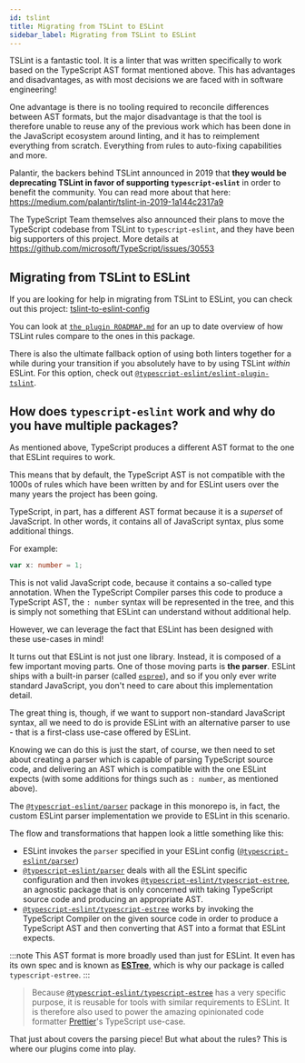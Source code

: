 ```yaml
---
id: tslint
title: Migrating from TSLint to ESLint
sidebar_label: Migrating from TSLint to ESLint
---
```


TSLint is a fantastic tool. It is a linter that was written specifically to work based on the TypeScript AST format
mentioned above. This has advantages and disadvantages, as with most decisions we are faced with in software engineering!

One advantage is there is no tooling required to reconcile differences between AST formats, but the major disadvantage
is that the tool is therefore unable to reuse any of the previous work which has been done in the JavaScript ecosystem
around linting, and it has to reimplement everything from scratch. Everything from rules to auto-fixing capabilities and more.

Palantir, the backers behind TSLint announced in 2019 that **they would be deprecating TSLint in favor of supporting
`typescript-eslint`** in order to benefit the community. You can read more about that here: https://medium.com/palantir/tslint-in-2019-1a144c2317a9

The TypeScript Team themselves also announced their plans to move the TypeScript codebase from TSLint to `typescript-eslint`,
and they have been big supporters of this project. More details at https://github.com/microsoft/TypeScript/issues/30553

## Migrating from TSLint to ESLint

If you are looking for help in migrating from TSLint to ESLint, you can check out this project: [tslint-to-eslint-config]

You can look at [`the plugin ROADMAP.md`] for an up to date overview of how TSLint rules compare to the ones in this package.

There is also the ultimate fallback option of using both linters together for a while during your transition if you
absolutely have to by using TSLint _within_ ESLint. For this option, check out [`@typescript-eslint/eslint-plugin-tslint`].

## How does `typescript-eslint` work and why do you have multiple packages?

As mentioned above, TypeScript produces a different AST format to the one that ESLint requires to work.

This means that by default, the TypeScript AST is not compatible with the 1000s of rules which have been written by and
for ESLint users over the many years the project has been going.

TypeScript, in part, has a different AST format because it is a _superset_ of JavaScript. In other words, it contains
all of JavaScript syntax, plus some additional things.

For example:

```ts
var x: number = 1;
```

This is not valid JavaScript code, because it contains a so-called type annotation. When the TypeScript Compiler parses
this code to produce a TypeScript AST, the `: number` syntax will be represented in the tree, and this is simply not
something that ESLint can understand without additional help.

However, we can leverage the fact that ESLint has been designed with these use-cases in mind!

It turns out that ESLint is not just one library. Instead, it is composed of a few important moving parts. One of those
moving parts is **the parser**. ESLint ships with a built-in parser (called [`espree`](https://github.com/eslint/espree)),
and so if you only ever write standard JavaScript, you don't need to care about this implementation detail.

The great thing is, though, if we want to support non-standard JavaScript syntax, all we need to do is provide ESLint
with an alternative parser to use - that is a first-class use-case offered by ESLint.

Knowing we can do this is just the start, of course, we then need to set about creating a parser which is capable of
parsing TypeScript source code, and delivering an AST which is compatible with the one ESLint expects (with some
additions for things such as `: number`, as mentioned above).

The [`@typescript-eslint/parser`] package in this monorepo is, in fact, the custom ESLint parser implementation we
provide to ESLint in this scenario.

The flow and transformations that happen look a little something like this:

- ESLint invokes the `parser` specified in your ESLint config ([`@typescript-eslint/parser`])
- [`@typescript-eslint/parser`] deals with all the ESLint specific configuration and then invokes
  [`@typescript-eslint/typescript-estree`], an agnostic package that is only concerned with taking TypeScript source
  code and producing an appropriate AST.
- [`@typescript-eslint/typescript-estree`] works by invoking the TypeScript Compiler on the given source code in order to
  produce a TypeScript AST and then converting that AST into a format that ESLint expects.

:::note
This AST format is more broadly used than just for ESLint. It even has its own spec and is known as **[ESTree]**,
which is why our package is called `typescript-estree`.
:::

> Because [`@typescript-eslint/typescript-estree`] has a very specific purpose, it is reusable for tools with similar
> requirements to ESLint. It is therefore also used to power the amazing opinionated code formatter [Prettier]'s TypeScript use-case.

That just about covers the parsing piece! But what about the rules? This is where our plugins come into play.

[`@typescript-eslint/parser`]: https://github.com/typescript-eslint/typescript-eslint/tree/master/packages/parser
[`@typescript-eslint/typescript-estree`]: https://github.com/typescript-eslint/typescript-eslint/tree/master/packages/typescript-estree
[`@typescript-eslint/eslint-plugin-tslint`]: https://github.com/typescript-eslint/typescript-eslint/tree/master/packages/eslint-plugin-tslint
[`the plugin roadmap.md`]: https://github.com/typescript-eslint/typescript-eslint/blob/master/packages/eslint-plugin/ROADMAP.md
[estree]: https://github.com/estree/estree
[prettier]: https://prettier.io
[`espree`]: https://github.com/eslint/espree
[tslint-to-eslint-config]: https://github.com/typescript-eslint/tslint-to-eslint-config
